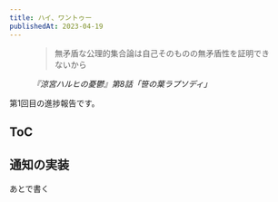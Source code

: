 ```yaml
---
title: ハイ、ワントゥー
publishedAt: 2023-04-19
---
```


<figure>
  <blockquote>
    <p>無矛盾な公理的集合論は自己そのものの無矛盾性を証明できないから</p>
  </blockquote>
  <figcaption>
    <cite>『涼宮ハルヒの憂鬱』第8話「笹の葉ラプソディ」</cite>
  </figcaption>
</figure>

第1回目の進捗報告です。

## ToC

## 通知の実装

あとで書く
